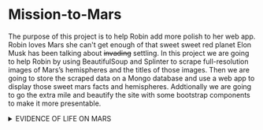 # Mission-to-Mars


The purpose of this project is to help Robin add more polish to her web app. Robin loves Mars she can't get enough of that sweet sweet red planet Elon Musk has been talking about ~~invading~~ settling. In this project we are going to help Robin by using BeautifulSoup and Splinter to scrape full-resolution images of Mars’s hemispheres and the titles of those images. Then we are going to store the scraped data on a Mongo database and use a web app to display those sweet mars facts and hemispheres. Addtionally we are going to go the extra mile and beautify the site with some bootstrap components to make it more presentable.
&nbsp;













<details><summary>EVIDENCE OF LIFE ON MARS</summary>
<p>



![Life on Mars!!](https://raw.githubusercontent.com/paulerlic/Mission-to-Mars/main/imgs/oddscrapingresult.png)
</p>
</details>


